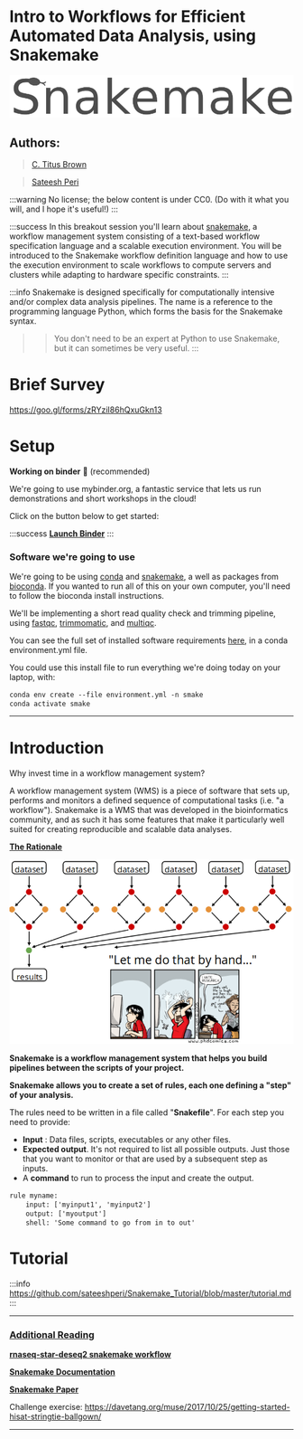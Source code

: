Intro to Workflows for Efficient Automated Data Analysis, using Snakemake
===
![logo](/img/smake_logo.png)

## **Authors:**
> [C. Titus Brown](titus@idyll.org)

> [Sateesh Peri](https://sateeshperi.github.io/)

:::warning
No license; the below content is under CC0. (Do with it what you will, and I hope it's useful!)
:::

:::success
In this breakout session you'll learn about [snakemake](https://snakemake.readthedocs.io/en/stable/), a workflow management system consisting of a text-based workflow specification language and a scalable execution environment. You will be introduced to the Snakemake workflow definition language and how to use the execution environment to scale workflows to compute servers and clusters while adapting to hardware specific constraints. 
:::

:::info
Snakemake is designed specifically for computationally intensive and/or complex data analysis pipelines. The name is a reference to the programming language Python, which forms the basis for the Snakemake syntax. 
> > You don't need to be an expert at Python to use Snakemake, but it can sometimes be very useful.
:::

# Brief Survey
https://goo.gl/forms/zRYziI86hQxuGkn13


# Setup


**Working on binder** :mega: (recommended)

We're going to use mybinder.org, a fantastic service that lets us run demonstrations and short workshops in the cloud! 

Click on the button below to get started:

:::success
[**Launch Binder**](https://mybinder.org/v2/gh/ctb/2019-snakemake-ucdavis/feb2019?urlpath=rstudio) 
:::


### Software we're going to use

We're going to be using [conda](https://conda.io/en/latest/) and [snakemake](https://snakemake.readthedocs.io/en/stable/), a well as packages from [bioconda](https://bioconda.github.io/). If you wanted to run all of this on your own computer, you'll need to follow the bioconda install instructions.

We'll be implementing a short read quality check and trimming pipeline, using [fastqc](https://www.bioinformatics.babraham.ac.uk/projects/fastqc/), [trimmomatic](http://www.usadellab.org/cms/?page=trimmomatic), and [multiqc](https://multiqc.info/).

You can see the full set of installed software requirements [here](https://github.com/ctb/2019-snakemake-ucdavis/blob/master/binder/environment.yml), in a conda environment.yml file.

You could use this install file to run everything we're doing today on your laptop, with:

```
conda env create --file environment.yml -n smake
conda activate smake
```


---

Introduction
===
Why invest time in a workflow management system? 

A workflow management system (WMS) is a piece of software that sets up, performs and monitors a defined sequence of computational tasks (i.e. "a workflow"). Snakemake is a WMS that was developed in the bioinformatics community, and as such it has some features that make it particularly well suited for creating reproducible and scalable data analyses.

[**The Rationale**](https://hackmd.io/4useBM-tQHGGBg-i_2eAIw#)

![hate_research](img/hate_research.png)


**Snakemake is a workflow management system that helps you build pipelines between the scripts of your project.**

**Snakemake allows you to create a set of rules, each one defining a "step" of your analysis.** 

The rules need to be written in a file called "**Snakefile**". For each step you need to provide:

+ **Input** : Data files, scripts, executables or any other files.
+ **Expected output**. It's not required to list all possible outputs. Just those that you want to monitor or that are used by a subsequent step as inputs.
+ A **command** to run to process the input and create the output.

```
rule myname:
    input: ['myinput1', 'myinput2']
    output: ['myoutput']
    shell: 'Some command to go from in to out'
```
Tutorial
===
:::info
https://github.com/sateeshperi/Snakemake_Tutorial/blob/master/tutorial.md
:::



---

### [Additional Reading](https://hackmd.io/ZA42KGMSQDOAw89b93HHMA#)

[**rnaseq-star-deseq2 snakemake workflow**](https://github.com/snakemake-workflows/rna-seq-star-deseq2)

[**Snakemake Documentation**](https://snakemake.readthedocs.io/en/stable/index.html)

[**Snakemake Paper**](https://academic.oup.com/bioinformatics/article/28/19/2520/290322)

Challenge exercise: 
https://davetang.org/muse/2017/10/25/getting-started-hisat-stringtie-ballgown/

---